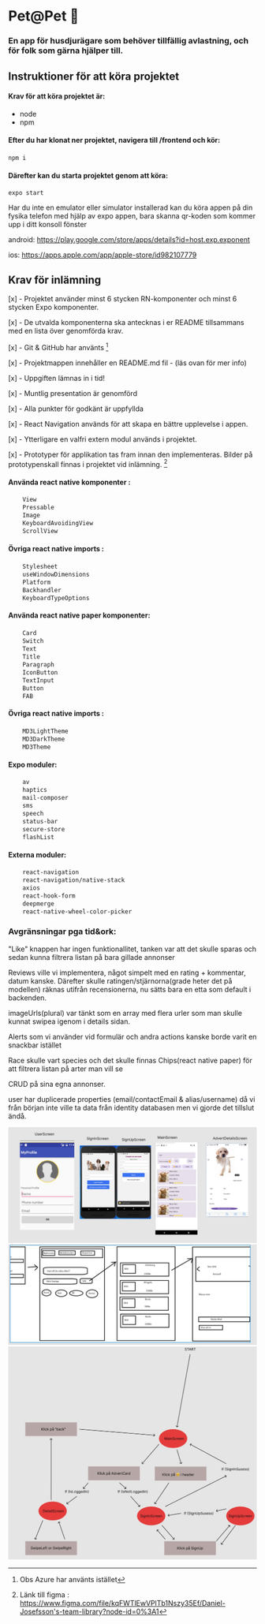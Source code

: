 # Pet@Pet 🐶
### En app för husdjurägare som behöver tillfällig avlastning, och för folk som gärna hjälper till.

## Instruktioner för att köra projektet

#### Krav för att köra projektet är:

* node
* npm

#### Efter du har klonat ner projektet, navigera till /frontend och kör: 
```
npm i
```
#### Därefter kan du starta projektet genom att köra: 
```
expo start
```

Har du inte en emulator eller simulator installerad kan du köra appen på din fysika telefon med hjälp av expo appen, bara skanna qr-koden som kommer upp i ditt konsoll fönster

android: https://play.google.com/store/apps/details?id=host.exp.exponent 

ios: https://apps.apple.com/app/apple-store/id982107779



## Krav för inlämning

[x] - Projektet använder minst 6 stycken RN-komponenter och minst 6 stycken Expo
komponenter.

[x] - De utvalda komponenterna ska antecknas i er README tillsammans med en lista över
genomförda krav.

[x] - Git & GitHub har använts [^1]

[x] - Projektmappen innehåller en README.md fil - (läs ovan för mer info)

[x] - Uppgiften lämnas in i tid!

[x] - Muntlig presentation är genomförd

[x] - Alla punkter för godkänt är uppfyllda

[x] - React Navigation används för att skapa en bättre upplevelse i appen.

[x] - Ytterligare en valfri extern modul används i projektet.

[x] - Prototyper för applikation tas fram innan den implementeras. Bilder på prototypenskall finnas i projektet vid inlämning. [^2]

[^1]:Obs Azure har använts istället
[^2]:Länk till figma : https://www.figma.com/file/kqFWTlEwVPlTb1Nszy35Ef/Daniel-Josefsson's-team-library?node-id=0%3A1

#### Använda react native komponenter :
```
    View
    Pressable
    Image
    KeyboardAvoidingView
    ScrollView

```
#### Övriga react native imports : 
```
    Stylesheet
    useWindowDimensions
    Platform
    Backhandler
    KeyboardTypeOptions
```

#### Använda react native paper komponenter: 
```
    Card
    Switch
    Text
    Title
    Paragraph
    IconButton
    TextInput
    Button
    FAB
```

#### Övriga react native imports : 
```
    MD3LightTheme
    MD3DarkTheme
    MD3Theme
```

#### Expo moduler: 
```
    av
    haptics
    mail-composer
    sms
    speech
    status-bar
    secure-store
    flashList
```

#### Externa moduler: 
```
    react-navigation
    react-navigation/native-stack
    axios
    react-hook-form
    deepmerge
    react-native-wheel-color-picker
```

### Avgränsningar pga tid&ork: 
"Like" knappen har ingen funktionallitet, tanken var att det skulle sparas och sedan kunna filtrera listan på bara gillade annonser

Reviews ville vi implementera, något simpelt med en rating + kommentar, datum kanske. Därefter skulle ratingen/stjärnorna(grade heter det på modellen) räknas utifrån recensionerna, nu sätts bara en etta som default i backenden.

imageUrls(plural) var tänkt som en array med flera urler som man skulle kunnat swipea igenom i details sidan.

Alerts som vi använder vid formulär och andra actions kanske borde varit en snackbar istället

Race skulle vart species och det skulle finnas Chips(react native paper) för att filtrera listan på arter man vill se

CRUD på sina egna annonser.

user har duplicerade properties (email/contactEmail & alias/username) då vi från början inte ville ta data från identity databasen men vi gjorde det tillslut ändå.


![Screenshot](prototyp.jpg)
![Screenshot](alphaPrototyp.jpg)
![Screenshot](flowPrototyp.jpg)
